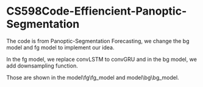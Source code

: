 # CS598Code-Effiencient-Panoptic-Segmentation

The code is from Panoptic-Segmentation Forecasting, we change the bg model and fg model to implement our idea.

In the fg model, we replace convLSTM to convGRU and in the bg model, we add downsampling function. 

Those are shown in the model\fg\fg_model and model\bg\bg_model. 
